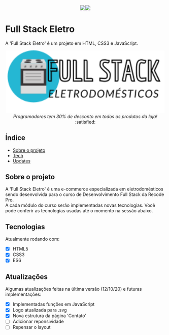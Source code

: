<div align="center"><img src="http://img.shields.io/static/v1?label=License&message=MIT&color=blue&style=for-the-badge"><img src="http://img.shields.io/static/v1?label=STATUS&message=EM%20DESENVOLVIMENTO&color=yellow&style=for-the-badge"></div>

# Full Stack Eletro
A 'Full Stack Eletro' é um projeto em HTML, CSS3 e JavaScript.



<div align="center"> <img width="500px" src="/Imagens/logo2.svg"> <br>
<em>Programadores tem 30% de desconto em todos os produtos da loja!</em> :satisfied: </div>

## Índice
* [Sobre o projeto](#sobre-o-projeto)
* [Tech](#tecnologias)
* [Updates](#atualizações)

## Sobre o projeto
A 'Full Stack Eletro' é uma e-commerce especializada em eletrodomésticos sendo desenvolvida para o curso de Desenvolvimento Full Stack da Recode Pro.<br>
A cada módulo do curso serão implementadas novas tecnologias. Você pode conferir as tecnologias usadas até o momento na sessão abaixo.<br>

	
## Tecnologias
Atualmente rodando com:

- [x] HTML5
- [x] CSS3
- [x] ES6
	
## Atualizações
Algumas atualizações feitas na última versão (12/10/20) e futuras implementações:

- [x] Implementadas funções em JavaScript
- [x] Logo atualizada para .svg
- [x] Nova estrutura da página 'Contato'
- [ ] Adicionar reponsividade
- [ ] Repensar o layout
